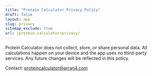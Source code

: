 ```yaml
---
title: "Protein Calculator Privacy Policy"
draft: false
layout: app
slug: privacy
sitemap_exclude: true
url: /protein-calculator/privacy/
---
```


Protein Calculator does not collect, store, or share personal data. All calculations happen on your device and the app uses no third-party services. Any future changes will be reflected in this policy.

Contact: proteincalculator@arran4.com
